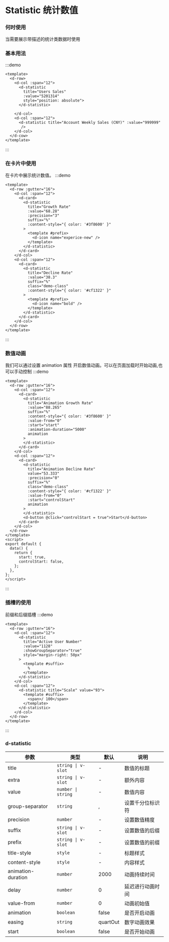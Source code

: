 # Statistic 统计数值

### 何时使用

当需要展示带描述的统计类数据时使用

### 基本用法

:::demo

```vue
<template>
  <d-row>
    <d-col :span="12">
      <d-statistic
        title="Users Sales"
        :value="5201314"
        style="position: absolute">
      </d-statistic>
        
    </d-col>
    <d-col :span="12">
      <d-statistic title="Account Weekly Sales (CNY)" :value="999999" 
       />
    </d-col>
  </d-cow>
</template>
```

:::

### 在卡片中使用

在卡片中展示统计数值。
:::demo

```vue
<template>
  <d-row :gutter="16">
    <d-col :span="12">
      <d-card>
        <d-statistic
          title="Growth Rate"
          :value="68.28"
          :precision="3"
          suffix="%"
          :content-style="{ color: '#3f8600' }"
        >
          <template #prefix>
            <d-icon name="experice-new" />
          </template>
        </d-statistic>
      </d-card>
    </d-col>
    <d-col :span="12">
      <d-card>
        <d-statistic
          title="Decline Rate"
          :value="38.3"
          suffix="%"
          class="demo-class"
          :content-style="{ color: '#cf1322' }"
        >
          <template #prefix>
            <d-icon name="bold" />
          </template>
        </d-statistic>
      </d-card>
    </d-col>
  </d-row>
</template>
```

:::

### 数值动画

我们可以通过设置 animation 属性 开启数值动画。可以在页面加载时开始动画,也可以手动控制
:::demo

```vue
<template>
  <d-row :gutter="16">
    <d-col :span="12">
      <d-card>
        <d-statistic
          title="Animation Growth Rate"
          :value="88.265"
          suffix="%"
          :content-style="{ color: '#3f8600' }"
          :value-from="0"
          :start="start"
          :animation-duration="5000"
          animation
        >
        </d-statistic>
      </d-card>
    </d-col>
    <d-col :span="12">
      <d-card>
        <d-statistic
          title="Animation Decline Rate"
          value="53.333"
          :precision="0"
          suffix="%"
          class="demo-class"
          :content-style="{ color: '#cf1322' }"
          :value-from="0"
          :start="controlStart"
          animation
        >
        </d-statistic>
        <d-button @click="controlStart = true">Start</d-button>
      </d-card>
    </d-col>
  </d-row>
</template>
<script>
export default {
  data() {
    return {
      start: true,
      controlStart: false,
    };
  },
};
</script>
```

:::

### 插槽的使用

前缀和后缀插槽
:::demo

```vue
<template>
  <d-row :gutter="16">
    <d-col :span="12">
      <d-statistic
        title="Active User Number"
        :value="1128"
        :showGroupSeparator="true"
        style="margin-right: 50px"
      >
        <template #suffix>
          %
        </template>
      </d-statistic>
    </d-col>
    <d-col :span="12">
      <d-statistic title="Scale" value="93">
        <template #suffix>
          <span>/ 100</span>
        </template>
      </d-statistic>
    </d-col>
  </d-row>
</template>
```

:::

### d-statistic

| 参数               | 类型               | 默认     | 说明             |
| ------------------ | ------------------ | -------- | ---------------- |
| title              | `string \| v-slot` | -        | 数值的标题       |
| extra              | `string \| v-slot` | -        | 额外内容         |
| value              | `number \| string` | -        | 数值内容         |
| group-separator    | `string`           | ,        | 设置千分位标识符 |
| precision          | `number`           | -        | 设置数值精度     |
| suffix             | `string \| v-slot` | -        | 设置数值的后缀   |
| prefix             | `string \| v-slot` | -        | 设置数值的前缀   |
| title-style        | `style`            | -        | 标题样式         |
| content-style      | `style`            | -        | 内容样式         |
| animation-duration | `number`           | 2000     | 动画持续时间     |
| delay              | `number`           | 0        | 延迟进行动画时间 |
| value-from         | `number`           | 0        | 动画初始值       |
| animation          | `boolean`          | false    | 是否开启动画     |
| easing             | `string`           | quartOut | 数字动画效果     |
| start              | `boolean`          | false    | 是否开始动画     |


